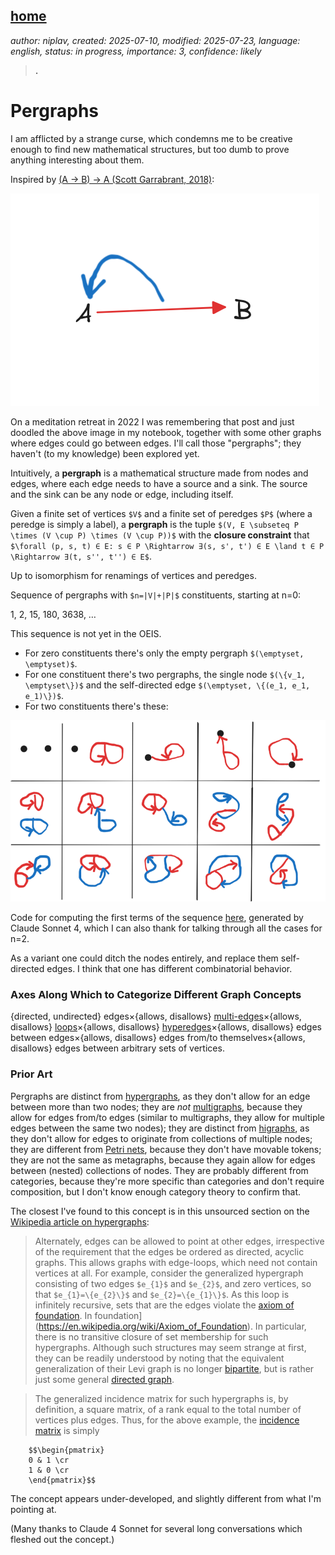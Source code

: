 [home](./index.md)
-------------------

*author: niplav, created: 2025-07-10, modified: 2025-07-23, language: english, status: in progress, importance: 3, confidence: likely*

> __.__

Pergraphs
==========

<!--TODO: incorporate
https://claude.ai/chat/43f2f7d1-278e-496f-8ad7-64688bd56a2d,
https://claude.ai/chat/acce955d-4c42-4dde-8c3e-0a9ef304e370-->

I am afflicted by a strange curse, which condemns me to be creative
enough to find new mathematical structures, but too dumb to prove anything
interesting about them.

Inspired by [(A -> B) -> A (Scott Garrabrant,
2018)](https://www.lesswrong.com/posts/qhsELHzAHFebRJE59/a-greater-than-b-greater-than-a):

![](./img/pergraphs/garrabrant.png)

On a meditation retreat in 2022 I was remembering that post and just
doodled the above image in my notebook, together with some other graphs
where edges could go between edges. I'll call those "pergraphs"; they
haven't (to my knowledge) been explored yet.

Intuitively, a __pergraph__ is a mathematical structure made from nodes
and edges, where each edge needs to have a source and a sink. The source
and the sink can be any node or edge, including itself.

Given a finite set of vertices `$V$` and a finite set of peredges `$P$`
(where a peredge is simply a label), a __pergraph__ is the tuple `$(V,
E \subseteq P \times (V \cup P) \times (V \cup P))$` with the __closure
constraint__ that `$\forall (p, s, t) ∈ E: s ∈ P \Rightarrow ∃(s,
s', t') ∈ E \land t ∈ P \Rightarrow ∃(t, s'', t'') ∈ E$`.

Up to isomorphism for renamings of vertices and peredges.

Sequence of pergraphs with `$n=|V|+|P|$` constituents, starting at n=0:

<!--TODO: this sequence is for multi-pergraphs! Compute also for non-multi-pergraphs-->

1, 2, 15, 180, 3638, …

This sequence is not yet in the OEIS.

* For zero constituents there's only the empty pergraph `$(\emptyset, \emptyset)$`.
* For one constituent there's two pergraphs, the single node `$(\{v_1, \emptyset\})$` and the self-directed edge `$(\emptyset, \{(e_1, e_1, e_1)\})$`.
* For two constituents there's these:

![](./img/pergraphs/two_small.png)

Code for computing the first terms of the sequence
[here](./code/pergraphs/simple.py), generated by Claude Sonnet 4,
which I can also thank for talking through all the cases for n=2.

As a variant one could ditch the nodes entirely, and replace them
self-directed edges. I think that one has different combinatorial
behavior.

### Axes Along Which to Categorize Different Graph Concepts

{directed, undirected} edges×{allows, disallows} [multi-edges](https://en.wikipedia.org/wiki/Multigraph)×{allows, disallows} [loops](https://en.wikipedia.org/wiki/Loop_\(graph_theory\))×{allows, disallows} [hyperedges](https://en.wikipedia.org/wiki/Hypergraph)×{allows, disallows} edges between edges×{allows, disallows} edges from/to themselves×{allows, disallows} edges between arbitrary sets of vertices.

### Prior Art

Pergraphs are distinct from
[hypergraphs](https://en.wikipedia.org/wiki/Hypergraph), as they
don't allow for an edge between more than two nodes; they are *not*
[multigraphs](https://en.wikipedia.org/wiki/Multigraph), because they
allow for edges from/to edges (similar to multigraphs, they allow
for multiple edges between the same two nodes); they are distinct from
[higraphs](https://en.wikipedia.org/wiki/Higraph), as they don't allow for
edges to originate from collections of multiple nodes; they are different
from [Petri nets](https://en.wikipedia.org/wiki/Petri-Net), because they
don't have movable tokens; they are not the same as metagraphs, because
they again allow for edges between (nested) collections of nodes. They
are probably different from categories, because they're more specific
than categories and don't require composition, but I don't know enough
category theory to confirm that.

The closest I've found to this concept is in this
unsourced section on the [Wikipedia article on
hypergraphs](https://en.wikipedia.org/wiki/Hypergraph#Further_generalizations):

> Alternately, edges can be allowed to point at other edges, irrespective
of the requirement that the edges be ordered as directed, acyclic
graphs. This allows graphs with edge-loops, which need not contain
vertices at all. For example, consider the generalized hypergraph
consisting of two edges `$e_{1}$` and `$e_{2}$`, and zero vertices,
so that `$e_{1}=\{e_{2}\}$` and `$e_{2}=\{e_{1}\}$`. As this loop is
infinitely recursive, sets that are the edges violate the [axiom of
foundation](https://en.wikipedia.org/wiki/Axiom_of_Foundation). In
foundation](https://en.wikipedia.org/wiki/Axiom_of_Foundation). In
particular, there is no transitive closure of set membership
for such hypergraphs. Although such structures may seem strange
at first, they can be readily understood by noting that the
equivalent generalization of their Levi graph is no longer
[bipartite](https://en.wikipedia.org/wiki/Bipartite),
but is rather just some general [directed
graph](https://en.wikipedia.org/wiki/Directed_Graph).

> The generalized incidence matrix for such hypergraphs is, by
definition, a square matrix, of a rank equal to the total number
of vertices plus edges. Thus, for the above example, the [incidence
matrix](https://en.wikipedia.org/wiki/Incidence_matrix) is simply
>
> <div>
        $$\begin{pmatrix}
        0 & 1 \cr
        1 & 0 \cr
        \end{pmatrix}$$
</div>

The concept appears under-developed, and slightly different from what
I'm pointing at.

(Many thanks to Claude 4 Sonnet for several long conversations which
fleshed out the concept.)
